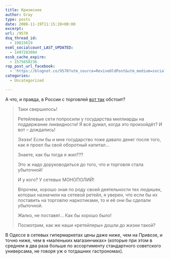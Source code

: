 ```yaml
---
title: Кризисное
author: Gray
type: posts
date: 2008-11-19T11:15:28+00:00
excerpt:
url: /9570
dsq_thread_id:
  - 19815619
esml_socialcount_LAST_UPDATED:
  - 1497283804
essb_cache_expire:
  - 1575650236
rop_post_url_facebook:
  - 'https://blognot.co/9570?utm_source=ReviveOldPost&utm_medium=social&utm_campaign=ReviveOldPost'
categories:
  - Uncategorized

---
```








А что, и правда, в России с торговлей <a href="http://bulochnikov.livejournal.com/5869.html" target="_blank">вот так</a> обстоит?

> Таки свершилось!
> 
> Ретейлевые сети попросили у государства миллиарды на поддержание ликвидности! Я всё думал, когда это произойдёт? И вот – дождались!
> 
> Ээээх! Если бы и мне государство тоже давало денег после того, как я проел бы свой оборотный капитал…
> 
> Знаете, как бы тогда я жил???
> 
> Это ж надо доруководиться до того, что и торговля стала убыточной!
> 
> И у кого? У сетевых МОНОПОЛИЙ!
> 
> Впрочем, хорошо зная по роду своей деятельности тех людишек, которых назначили на сетевой ретейл, я уверен, что если бы их поставить на торговлю наркотиками, то и её они бы сделали убыточной.
> 
> Жалко, не поставят… Как бы хорошо было!
> 
> Посмотрим, как же наши &#171;ретейлеры&#187; дошли до жизни такой?
> 
> </blockquote> 
> 
> 
> 
> В Одессе в сетевых гипермаркетах цены даже ниже, чем на Привозе, и точно ниже, чем в &#171;маленьких магазинчиках&#187; (которые при этом в среднем в два раза больше по ассортименту стандартного советского универсама, не говоря уж о тогдашних гастрономах).
> 
>